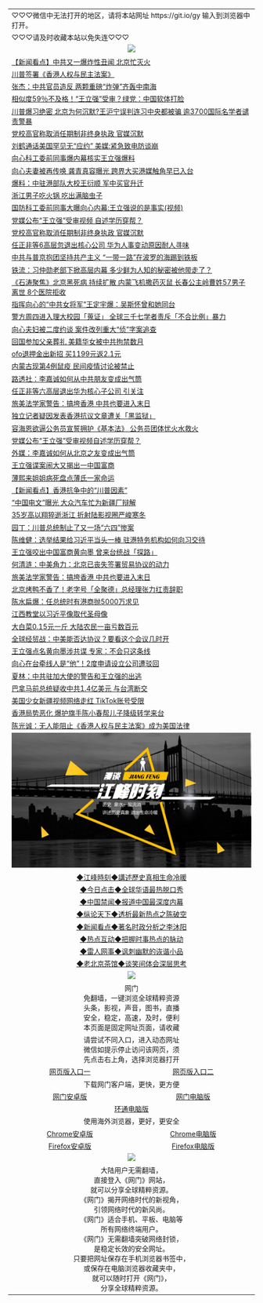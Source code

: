  <table>
<tr>
<td colspan="2" align=left>
♡♡♡微信中无法打开的地区，请将本站网址 https://git.io/gy 输入到浏览器中打开。 
 </td>
</tr>
 <tr>
 <td colspan="2" align=left>
♡♡♡请及时收藏本站以免失连♡♡♡
</td>
 </tr>
  <tr>
    <td colspan="2" align=center><img src="https://cdn.jsdelivr.net/gh/gyoupiodf/im1/%E7%BD%91%E9%97%A8%E6%96%B0%E9%97%BB1.jpg"></td>
 </tr>
<tr><td colspan="2" align="left"><a href="https://xball.casa/oo.aspx?name=c1100182&key=eqxowaguscvmxdgc&from=gy">【新闻看点】中共又一爆炸性丑闻 北京忙灭火</a></td></tr>
<tr><td colspan="2" align="left"><a href="https://xball.casa/oo.aspx?name=c1100221&key=eqxowaguscvmxdgc&from=gy">川普签署《香港人权与民主法案》</a></td></tr>
<tr><td colspan="2" align="left"><a href="https://xball.casa/oo.aspx?name=c1100128&key=eqxowaguscvmxdgc&from=gy">张杰：中共官员造反 两颗重磅“炸弹”齐轰中南海</a></td></tr>
<tr><td colspan="2" align="left"><a href="https://xball.casa/oo.aspx?name=c1100216&key=eqxowaguscvmxdgc&from=gy">相似度59％不及格！“王立强”受审？绿党：中国软体打脸</a></td></tr>
<tr><td colspan="2" align="left"><a href="https://xball.casa/oo.aspx?name=c1100151&key=eqxowaguscvmxdgc&from=gy">川普爆习绝密 北京为何沉默?王沪宁误判连习中央都被骗 逾3700国际名学者谴责警暴</a></td></tr>
<tr><td colspan="2" align="left"><a href="https://xball.casa/oo.aspx?name=c1100198&key=eqxowaguscvmxdgc&from=gy">党校高官称取消任期制非终身执政 官媒沉默</a></td></tr>
<tr><td colspan="2" align="left"><a href="https://xball.casa/oo.aspx?name=c1100168&key=eqxowaguscvmxdgc&from=gy">刘鹤通话美国罕见无“应约” 美媒:紧急致电防谈崩</a></td></tr>
<tr><td colspan="2" align="left"><a href="https://xball.casa/oo.aspx?name=c1100213&key=eqxowaguscvmxdgc&from=gy">向心科工委前同事爆内幕核实王立强爆料</a></td></tr>
<tr><td colspan="2" align="left"><a href="https://xball.casa/oo.aspx?name=c1100124&key=eqxowaguscvmxdgc&from=gy">向心夫妻被再传唤 龚青真容曝光 跨界大买港媒触角早已入台</a></td></tr>
<tr><td colspan="2" align="left"><a href="https://xball.casa/oo.aspx?name=c1100220&key=eqxowaguscvmxdgc&from=gy">爆料：中驻港部队大校王衍顺 军中买官升迁</a></td></tr>
<tr><td colspan="2" align="left"><a href="https://xball.casa/oo.aspx?name=c1100181&key=eqxowaguscvmxdgc&from=gy">浙江男子吃火锅 吃出满脑虫子</a></td></tr>
<tr><td colspan="2" align="left"><a href="https://xball.casa/oo.aspx?name=c1100183&key=eqxowaguscvmxdgc&from=gy">国防科工委前同事大曝向心内幕:王立强说的是事实(视频)</a></td></tr>
<tr><td colspan="2" align="left"><a href="https://xball.casa/oo.aspx?name=c1100146&key=eqxowaguscvmxdgc&from=gy">党媒公布“王立强”受审视频 自述学历穿帮？</a></td></tr>
<tr><td colspan="2" align="left"><a href="https://xball.casa/oo.aspx?name=c1100227&key=eqxowaguscvmxdgc&from=gy">党校高官称取消任期制非终身执政 官媒沉默</a></td></tr>
<tr><td colspan="2" align="left"><a href="https://xball.casa/oo.aspx?name=c1100187&key=eqxowaguscvmxdgc&from=gy">任正非等6高层忽退出核心公司 华为人事变动原因耐人寻味</a></td></tr>
<tr><td colspan="2" align="left"><a href="https://xball.casa/oo.aspx?name=c1100140&key=eqxowaguscvmxdgc&from=gy">中共与普京抱团坚持共产主义 “一带一路”在波罗的海踢到铁板</a></td></tr>
<tr><td colspan="2" align="left"><a href="https://xball.casa/oo.aspx?name=c1100245&key=eqxowaguscvmxdgc&from=gy">铁流：习仲勋老部下掀高层内幕 多少鲜为人知的秘密被他带走了？</a></td></tr>
<tr><td colspan="2" align="left"><a href="https://xball.casa/oo.aspx?name=c1100225&key=eqxowaguscvmxdgc&from=gy">《石涛聚焦》北京黑死病 持续扩散 内蒙飞机撒药灭鼠 长春公主岭曹姓57男子离世 8个医院拒收</a></td></tr>
<tr><td colspan="2" align="left"><a href="https://xball.casa/oo.aspx?name=c1100189&key=eqxowaguscvmxdgc&from=gy">指挥向心的“中共女将军”王定宇爆：吴斯怀曾和她同台</a></td></tr>
<tr><td colspan="2" align="left"><a href="https://xball.casa/oo.aspx?name=c1100214&key=eqxowaguscvmxdgc&from=gy">警方周四进入理大校园「蒐证」 全球三千七学者责斥「不合比例」暴力</a></td></tr>
<tr><td colspan="2" align="left"><a href="https://xball.casa/oo.aspx?name=c1100174&key=eqxowaguscvmxdgc&from=gy">向心夫妇被二度约谈 案件改列重大“侦”字案追查</a></td></tr>
<tr><td colspan="2" align="left"><a href="https://xball.casa/oo.aspx?name=c1100162&key=eqxowaguscvmxdgc&from=gy">回国参加父亲葬礼 美籍华女被中共拘禁数月</a></td></tr>
<tr><td colspan="2" align="left"><a href="https://xball.casa/oo.aspx?name=c1100222&key=eqxowaguscvmxdgc&from=gy">ofo退押金出新招 买1199元返2.1元</a></td></tr>
<tr><td colspan="2" align="left"><a href="https://xball.casa/oo.aspx?name=c1100219&key=eqxowaguscvmxdgc&from=gy">内蒙古现第4例鼠疫 民间疫情讨论被禁止</a></td></tr>
<tr><td colspan="2" align="left"><a href="https://xball.casa/oo.aspx?name=c1100175&key=eqxowaguscvmxdgc&from=gy">路透社：李嘉诚如何从中共朋友变成出气筒</a></td></tr>
<tr><td colspan="2" align="left"><a href="https://xball.casa/oo.aspx?name=c1100197&key=eqxowaguscvmxdgc&from=gy">任正非等六高层退出华为核心子公司 引关注</a></td></tr>
<tr><td colspan="2" align="left"><a href="https://xball.casa/oo.aspx?name=c1100154&key=eqxowaguscvmxdgc&from=gy">旅美法学家警告：搞垮香港 中共也要进入末日</a></td></tr>
<tr><td colspan="2" align="left"><a href="https://xball.casa/oo.aspx?name=c1100215&key=eqxowaguscvmxdgc&from=gy">独立记者疑因发表香港抗议文章遭关「黑监狱」</a></td></tr>
<tr><td colspan="2" align="left"><a href="https://xball.casa/oo.aspx?name=c1100212&key=eqxowaguscvmxdgc&from=gy">容海恩欲逼公务员宣誓拥护《基本法》 公务员团体忧火水救火</a></td></tr>
<tr><td colspan="2" align="left"><a href="https://xball.casa/oo.aspx?name=c1100192&key=eqxowaguscvmxdgc&from=gy">党媒公布“王立强”受审视频自述学历穿帮？</a></td></tr>
<tr><td colspan="2" align="left"><a href="https://xball.casa/oo.aspx?name=c1100179&key=eqxowaguscvmxdgc&from=gy">外媒：李嘉诚如何从北京之友变成出气筒</a></td></tr>
<tr><td colspan="2" align="left"><a href="https://xball.casa/oo.aspx?name=c1100193&key=eqxowaguscvmxdgc&from=gy">王立强谍案闹大又揭出一中国富商</a></td></tr>
<tr><td colspan="2" align="left"><a href="https://xball.casa/oo.aspx?name=c1100194&key=eqxowaguscvmxdgc&from=gy">薄熙来姐姐病死盘点薄氏一家命运</a></td></tr>
<tr><td colspan="2" align="left"><a href="https://xball.casa/oo.aspx?name=c1100152&key=eqxowaguscvmxdgc&from=gy">【新闻看点】香港抗争中的“川普因素”</a></td></tr>
<tr><td colspan="2" align="left"><a href="https://xball.casa/oo.aspx?name=c1100176&key=eqxowaguscvmxdgc&from=gy">“中国电文”曝光 大众汽车忙为新疆厂辩解</a></td></tr>
<tr><td colspan="2" align="left"><a href="https://xball.casa/oo.aspx?name=c1100218&key=eqxowaguscvmxdgc&from=gy">35岁高以翔猝逝浙江 折射陆影视圈严峻寒冬</a></td></tr>
<tr><td colspan="2" align="left"><a href="https://xball.casa/oo.aspx?name=c1100171&key=eqxowaguscvmxdgc&from=gy">园丁：川普总统制止了又一场“六四”惨案</a></td></tr>
<tr><td colspan="2" align="left"><a href="https://xball.casa/oo.aspx?name=c1100129&key=eqxowaguscvmxdgc&from=gy">陈维健：选举结果给习近平当头一棒 驻港特务机构如何向习交待</a></td></tr>
<tr><td colspan="2" align="left"><a href="https://xball.casa/oo.aspx?name=c1100226&key=eqxowaguscvmxdgc&from=gy">王立强咬出中国富商黄向墨 曾来台统战「探路」</a></td></tr>
<tr><td colspan="2" align="left"><a href="https://xball.casa/oo.aspx?name=c1100130&key=eqxowaguscvmxdgc&from=gy">何清涟：中美角力：北京已丧失签署贸易协议的动力</a></td></tr>
<tr><td colspan="2" align="left"><a href="https://xball.casa/oo.aspx?name=c1100195&key=eqxowaguscvmxdgc&from=gy">旅美法学家警告：搞垮香港 中共也要进入末日</a></td></tr>
<tr><td colspan="2" align="left"><a href="https://xball.casa/oo.aspx?name=c1100137&key=eqxowaguscvmxdgc&from=gy">北京烤鸭不香了！老字号「全聚德」总经理张力扛责辞职</a></td></tr>
<tr><td colspan="2" align="left"><a href="https://xball.casa/oo.aspx?name=c1100163&key=eqxowaguscvmxdgc&from=gy">陈水扁爆：任总统时有港商抛5000万求见</a></td></tr>
<tr><td colspan="2" align="left"><a href="https://xball.casa/oo.aspx?name=c1100202&key=eqxowaguscvmxdgc&from=gy">江西教堂以习近平像取代圣母像</a></td></tr>
<tr><td colspan="2" align="left"><a href="https://xball.casa/oo.aspx?name=c1100167&key=eqxowaguscvmxdgc&from=gy">大白菜0.15元一斤 大陆农民一亩亏数百元</a></td></tr>
<tr><td colspan="2" align="left"><a href="https://xball.casa/oo.aspx?name=c1100205&key=eqxowaguscvmxdgc&from=gy">全球经贸战：中美能否达协议？要看这个会议几时开</a></td></tr>
<tr><td colspan="2" align="left"><a href="https://xball.casa/oo.aspx?name=c1100144&key=eqxowaguscvmxdgc&from=gy">王立强点名黄向墨涉共谍 专家：不会只这条线</a></td></tr>
<tr><td colspan="2" align="left"><a href="https://xball.casa/oo.aspx?name=c1100190&key=eqxowaguscvmxdgc&from=gy">向心在台牵线人是“他”！2度申请设立公司遭驳回</a></td></tr>
<tr><td colspan="2" align="left"><a href="https://xball.casa/oo.aspx?name=c1100233&key=eqxowaguscvmxdgc&from=gy">夏林：中共驻加大使的警告和王立强的出逃</a></td></tr>
<tr><td colspan="2" align="left"><a href="https://xball.casa/oo.aspx?name=c1100126&key=eqxowaguscvmxdgc&from=gy">巴拿马前总统疑收中共1.4亿美元 与台湾断交</a></td></tr>
<tr><td colspan="2" align="left"><a href="https://xball.casa/oo.aspx?name=c1100122&key=eqxowaguscvmxdgc&from=gy">美国少女新疆视频网络走红 TikTok账号受限</a></td></tr>
<tr><td colspan="2" align="left"><a href="https://xball.casa/oo.aspx?name=c1100244&key=eqxowaguscvmxdgc&from=gy">香港局势恶化 爆护旗手陈小春帮儿子降级转学来台</a></td></tr>
<tr><td colspan="2" align="left"><a href="https://xball.casa/oo.aspx?name=c1100169&key=eqxowaguscvmxdgc&from=gy">陈光诚：无人能阻止《香港人权与民主法案》成为美国法律</a></td></tr>

 <tr>
   <td colspan="2" align=center><img src="https://github.com/gyoupiodf/im1/blob/master/jf-1.jpg"></td>
  </tr>
   <tr>
   <td colspan="2" align=center> 
<a href="https://xball.casa/oo.aspx?name=c922850&key=eqxowaguscvmxdgc&from=gy&tag=9877">◆江峰時刻◆講述歷史真相生命冷暖</a><br/>
    </td>
  </tr>
   <tr>
   <td colspan="2" align=center> 
<a href="https://xball.casa/oo.aspx?name=c816850&key=eqxowaguscvmxdgc&from=gy&tag=9877">◆今日点击◆全球华语最热脱口秀</a><br/>
    </td>
  </tr>
  <tr>
  <td colspan="2" align=center>
<a href="https://xball.casa/oo.aspx?name=c816860&key=eqxowaguscvmxdgc&from=gy&tag=99733110">◆中国禁闻◆报道中国最深度内幕</a><br/>
   </tr>
  <tr>
     <td colspan="2" align=center>
<a href="https://xball.casa/oo.aspx?name=c816855&key=eqxowaguscvmxdgc&from=gy&tag=997110">◆纵论天下◆透析最新热点之陈破空</a><br/>
   </tr>
   <tr>
      <td colspan="2" align=center>
<a href="https://xball.casa/oo.aspx?name=c838308&key=eqxowaguscvmxdgc&from=gy&tag=9973110">◆新闻看点◆著名时政分析之李沐阳</a><br/>
   </tr>
   <tr>
     <td colspan="2" align=center>
<a href="https://xball.casa/oo.aspx?name=c816852&key=eqxowaguscvmxdgc&from=gy&tag=9733110">◆热点互动◆把握时事热点的脉动</a><br/>
   </tr>
   <tr>
      <td colspan="2" align=center>
<a href="https://xball.casa/oo.aspx?name=c816694&key=eqxowaguscvmxdgc&from=gy&tag=93310">◆雷人网事◆讽刺幽默的诙谐小品</a><br/>
   </tr>
   <tr>
    <td colspan="2" align=center>
<a href="https://xball.casa/oo.aspx?name=c816650&key=eqxowaguscvmxdgc&from=gy&tag=9973110">◆老北京茶馆◆谈笑间体会深层思考</a><br/>
   </tr>
 <tr>
    <td colspan="2" align="center"><img src="https://gitlab.com/ogate2/up/raw/master/_/oGate65.jpg"/></td>
  </tr>
  <tr>
    <td colspan="2" align="center">网门<br/>免翻墙，一键浏览全球精粹资源<br/>头条，影视，声音，图书，直播<br/>安全，稳定，高速，及时，便利<br/>本页面是固定网址页面，请收藏</td>
  <tr>
  <tr>
    <td colspan="2" align="center">请尝试不同入口，进入动态网址<br/>微信如提示停止访问该网页，须<br/>先点击右上角，选择浏览器打开</td>
  <tr>
  <tr>
    <td align="center"><a href="https://xblue.casa/oo.aspx?key=sgbqkopuejmcoyak&from=gy">网页版入口一</a></td>
    <td align="center"><a href="https://xblue.casa/oo.aspx?key=sgbqkopuejmcoyak&from=gy">网页版入口二</a></td>
  </tr>
  <tr>
    <td colspan="2" align="center">下载网门客户端，更快，更方便</td>
  <tr>
  <tr>
    <td align="center"><a href="https://gitlab.com/ogate2/up/raw/master/_/oGatea.apk">网门安卓版</a></td>
    <td align="center"><a href="https://gitlab.com/ogate2/up/raw/master/_/oGate.zip">网门电脑版</a></td>
  </tr>
  <tr>
    <td colspan="2" align="center"><a href="https://gitlab.com/ogate2/up/raw/master/_/oPipe.zip">环通电脑版</a></td>
  </tr>
  <tr>
    <td colspan="2" align="center">使用海外浏览器，更好，更安全</td>
  <tr>
  <tr>
    <td align="center"><a href="https://gitlab.com/ogate2/up/raw/master/_/Chrome.apk">Chrome安卓版</a></td>
    <td align="center"><a href="https://gitlab.com/ogate2/up/raw/master/_/Chrome.zip">Chrome电脑版</a></td>
  </tr>
  <tr>
    <td align="center"><a href="https://gitlab.com/ogate2/up/raw/master/_/Firefox.apk">Firefox安卓版</a></td>
    <td align="center"><a href="https://gitlab.com/ogate2/up/raw/master/_/Firefox.zip">Firefox电脑版</a></td>
  </tr>
  <tr>
    <td colspan="2" align="center"><img src="https://gitlab.com/ogate2/up/raw/master/_/oGate640.jpg"/></td>
  </tr>
  <tr>
    <td colspan="2" align="center">
大陆用户无需翻墙，<br/>
直接登入《网门》网站，<br/>就可以分享全球精粹资源。<br/>
《网门》揭开网络时代的新视角，<br/>引领网络时代的新风尚。<br/>
《网门》适合手机、平板、电脑等<br/>所有网络终端用户。<br/>
《网门》无需翻墙突破网络封锁，<br/>是稳定长效的安全网址。<br/>
只要把网址保存在手机浏览器书签中，<br/>或保存在电脑浏览器收藏夹中，<br/>
就可以随时打开《网门》，<br/>
分享全球精粹资源。</td>
  </tr>
</table>



